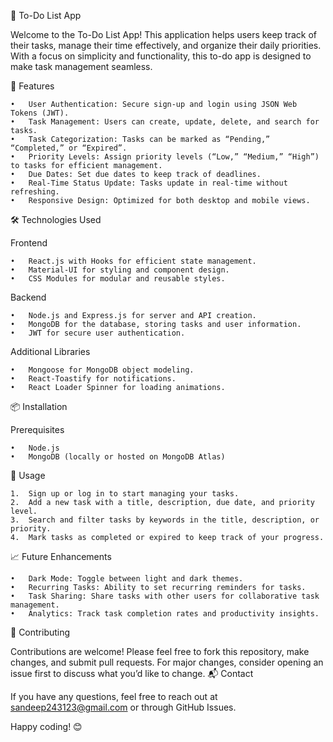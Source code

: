 📝 To-Do List App

Welcome to the To-Do List App! This application helps users keep track of their tasks, manage their time effectively, and organize their daily priorities. With a focus on simplicity and functionality, this to-do app is designed to make task management seamless.

🚀 Features

	•	User Authentication: Secure sign-up and login using JSON Web Tokens (JWT).
	•	Task Management: Users can create, update, delete, and search for tasks.
	•	Task Categorization: Tasks can be marked as “Pending,” “Completed,” or “Expired”.
	•	Priority Levels: Assign priority levels (“Low,” “Medium,” “High”) to tasks for efficient management.
	•	Due Dates: Set due dates to keep track of deadlines.
	•	Real-Time Status Update: Tasks update in real-time without refreshing.
	•	Responsive Design: Optimized for both desktop and mobile views.

🛠️ Technologies Used

Frontend

	•	React.js with Hooks for efficient state management.
	•	Material-UI for styling and component design.
	•	CSS Modules for modular and reusable styles.

Backend

	•	Node.js and Express.js for server and API creation.
	•	MongoDB for the database, storing tasks and user information.
	•	JWT for secure user authentication.

Additional Libraries

	•	Mongoose for MongoDB object modeling.
	•	React-Toastify for notifications.
	•	React Loader Spinner for loading animations.


📦 Installation

Prerequisites

	•	Node.js
	•	MongoDB (locally or hosted on MongoDB Atlas)

🌟 Usage

	1.	Sign up or log in to start managing your tasks.
	2.	Add a new task with a title, description, due date, and priority level.
	3.	Search and filter tasks by keywords in the title, description, or priority.
	4.	Mark tasks as completed or expired to keep track of your progress.

📈 Future Enhancements

	•	Dark Mode: Toggle between light and dark themes.
	•	Recurring Tasks: Ability to set recurring reminders for tasks.
	•	Task Sharing: Share tasks with other users for collaborative task management.
	•	Analytics: Track task completion rates and productivity insights.

🤝 Contributing

Contributions are welcome! Please feel free to fork this repository, make changes, and submit pull requests. For major changes, consider opening an issue first to discuss what you’d like to change.
📬 Contact

If you have any questions, feel free to reach out at sandeep243123@gmail.com or through GitHub Issues.

Happy coding! 😊
